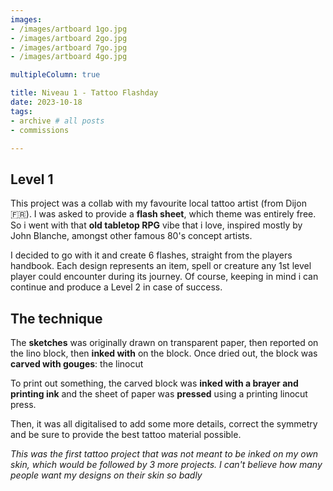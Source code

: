 ```yaml
---
images:
- /images/artboard 1go.jpg
- /images/artboard 2go.jpg
- /images/artboard 7go.jpg
- /images/artboard 4go.jpg

multipleColumn: true

title: Niveau 1 - Tattoo Flashday
date: 2023-10-18
tags:
- archive # all posts
- commissions

---
```


## Level 1

This project was a collab with my favourite local tattoo artist (from Dijon 🇫🇷). I was asked to provide a **flash sheet**, which theme was entirely free. So i went with that **old tabletop RPG** vibe that i love, inspired mostly by John Blanche, amongst other famous 80's concept artists.

I decided to go with it and create 6 flashes, straight from the players handbook. Each design represents an item, spell or creature any 1st level player could encounter during its journey. Of course, keeping in mind i can continue and produce a Level 2 in case of success.


## The technique 

The **sketches** was originally drawn on transparent paper, then reported on the lino block, then **inked with** on the block. Once dried out, the block was **carved with gouges**: the linocut 

To print out something, the carved block was **inked with a brayer and printing ink** and the sheet of paper was **pressed** using a printing linocut press.

Then, it was all digitalised to add some more details, correct the symmetry and be sure to provide the best tattoo material possible.

*This was the first tattoo project that was not meant to be inked on my own skin, which would be followed by 3 more projects. I can't believe how many people want my designs on their skin so badly*